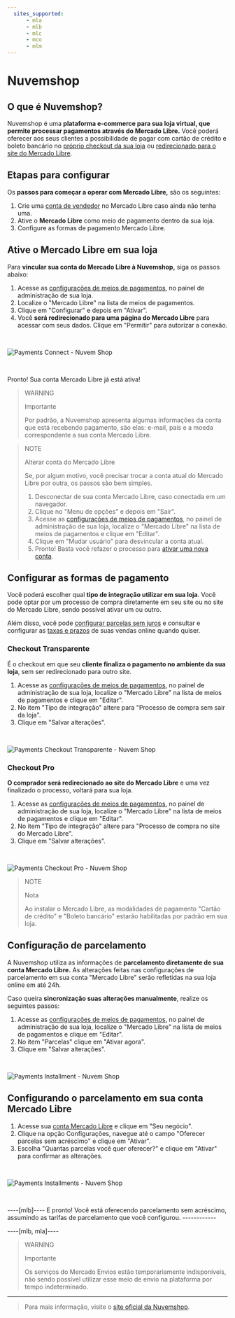 ```yaml
---
  sites_supported:
      - mla
      - mlb
      - mlc
      - mco
      - mlm
---
```


# Nuvemshop

## O que é Nuvemshop?

Nuvemshop é uma **plataforma e-commerce para sua loja virtual, que permite processar pagamentos através do Mercado Libre.**
Você poderá oferecer aos seus clientes a possibilidade de pagar com cartão de crédito e boleto bancário no [próprio checkout da sua loja](#bookmark_checkout_transparente) ou [redirecionado para o site do Mercado Libre](#bookmark_checkout_pro).

## Etapas para configurar

Os **passos para começar a operar com Mercado Libre,** são os seguintes:

1. Crie uma [conta de vendedor](https://www.mercadopago[FAKER][URL][DOMAIN]/activities) no Mercado Libre caso ainda não tenha uma.
2. Ative o **Mercado Libre** como meio de pagamento dentro da sua loja.
3. Configure as formas de pagamento Mercado Libre.

## Ative o Mercado Libre em sua loja

Para **vincular sua conta do Mercado Libre à Nuvemshop,** siga os passos abaixo:

1. Acesse as [configurações de meios de pagamentos](https://lojavirtualnuvem.com.br/admin/payments/), no painel de administração de sua loja.
2. Localize o "Mercado Libre" na lista de meios de pagamentos.
3. Clique em "Configurar" e depois em "Ativar".
4. Você **será redirecionado para uma página do Mercado Libre** para acessar com seus dados. Clique em "Permitir" para autorizar a conexão.
<p>&nbsp;</p>

![Payments Connect - Nuvem Shop](/images/nuvemshop/nuvemshop_connect_1.gif)

<p>&nbsp;</p>
Pronto! Sua conta Mercado Libre já está ativa!

> WARNING
>
> Importante
>
> Por padrão, a Nuvemshop apresenta algumas informações da conta que está recebendo pagamento, são elas: e-mail, país e a moeda correspondente a sua conta Mercado Libre.

<!-- -->
> NOTE
>
> Alterar conta do Mercado Libre
>
> Se, por algum motivo, você precisar trocar a conta atual do Mercado Libre por outra, os passos são bem simples.
>
> 1. Desconectar de sua conta Mercado Libre, caso conectada em um navegador.
> 2. Clique no "Menu de opções" e depois em "Sair".
> 3. Acesse as [configurações de meios de pagamentos](https://lojavirtualnuvem.com.br/admin/payments/), no painel de administração de sua loja, localize o "Mercado Libre" na lista de meios de pagamentos e clique em "Editar".
> 4. Clique em "Mudar usuário" para desvincular a conta atual.
> 5. Pronto! Basta você refazer o processo para [ativar uma nova conta](#bookmark_ative_o_mercado_pago_em_sua_loja).

## Configurar as formas de pagamento

Você poderá escolher qual **tipo de integração utilizar em sua loja**. Você pode optar por um processo de compra diretamente em seu site ou no site do Mercado Libre, sendo possível ativar um ou outro.

Além disso, você pode [configurar parcelas sem juros](#bookmark_configurando_o_parcelamento_em_sua_conta_mercado_pago) e consultar e configurar as [taxas e prazos](https://www.mercadopago[FAKER][URL][DOMAIN]/settings/release-options/) de suas vendas online quando quiser.

### Checkout Transparente

É o checkout em que seu **cliente finaliza o pagamento no ambiente da sua loja**, sem ser redirecionado para outro site.

1. Acesse as [configurações de meios de pagamentos](https://lojavirtualnuvem.com.br/admin/payments/), no painel de administração de sua loja, localize o "Mercado Libre" na lista de meios de pagamentos e clique em "Editar".
2. No item "Tipo de integração" altere para "Processo de compra sem sair da loja".
3. Clique em "Salvar alterações".
<p>&nbsp;</p>

![Payments Checkout Transparente - Nuvem Shop](/images/nuvemshop/nuvemshop_checkout_transparente_2.gif)


### Checkout Pro

**O comprador será redirecionado ao site do Mercado Libre** e uma vez finalizado o processo, voltará para sua loja.

1. Acesse as [configurações de meios de pagamentos](https://lojavirtualnuvem.com.br/admin/payments/), no painel de administração de sua loja, localize o "Mercado Libre" na lista de meios de pagamentos e clique em "Editar".
2. No item "Tipo de integração" altere para "Processo de compra no site do Mercado Libre".
3. Clique em "Salvar alterações".
<p>&nbsp;</p>

![Payments Checkout Pro - Nuvem Shop](/images/nuvemshop/nuvemshop_checkout_redirect_3.gif)


> NOTE
>
> Nota
>
> Ao instalar o Mercado Libre, as modalidades de pagamento "Cartão de crédito" e "Boleto bancário" estarão habilitadas por padrão em sua loja.

## Configuração de parcelamento

A Nuvemshop utiliza as informações de **parcelamento diretamente de sua conta Mercado Libre.**
As alterações feitas nas configurações de parcelamento em sua conta "Mercado Libre" serão refletidas na sua loja online em até 24h.

Caso queira **sincronização suas alterações manualmente**, realize os seguintes passos:

1. Acesse as [configurações de meios de pagamentos](https://lojavirtualnuvem.com.br/admin/payments/), no painel de administração de sua loja, localize o "Mercado Libre" na lista de meios de pagamentos e clique em "Editar".
2. No item "Parcelas" clique em "Ativar agora".
3. Clique em "Salvar alterações".
<p>&nbsp;</p>

![Payments Installment - Nuvem Shop](/images/nuvemshop/nuvemshop_installments_4.gif)


## Configurando o parcelamento em sua conta Mercado Libre

1. Acesse sua [conta Mercado Libre](https://www.mercadopago[FAKER][URL][DOMAIN]/business/) e clique em "Seu negócio".
2. Clique na opção Configurações, navegue até o campo "Oferecer parcelas sem acréscimo" e clique em "Ativar".
3. Escolha "Quantas parcelas você quer oferecer?" e clique em "Ativar" para confirmar as alterações.
<p>&nbsp;</p>

![Payments Installments - Nuvem Shop](/images/nuvemshop/nuvemshop_account_installments_5.gif)

<p>&nbsp;</p>
----[mlb]----
E pronto! Você está oferecendo parcelamento sem acréscimo, assumindo as tarifas de parcelamento que você configurou.
------------

----[mlb, mla]----
> WARNING
>
> Importante
>
> Os serviços do Mercado Envios estão temporariamente indisponíveis, não sendo possível utilizar esse meio de envio na plataforma por tempo indeterminado.
------------

<!-- -->
> Para mais informação, visite o [site oficial da Nuvemshop](https://www.nuvemshop.com.br/).
